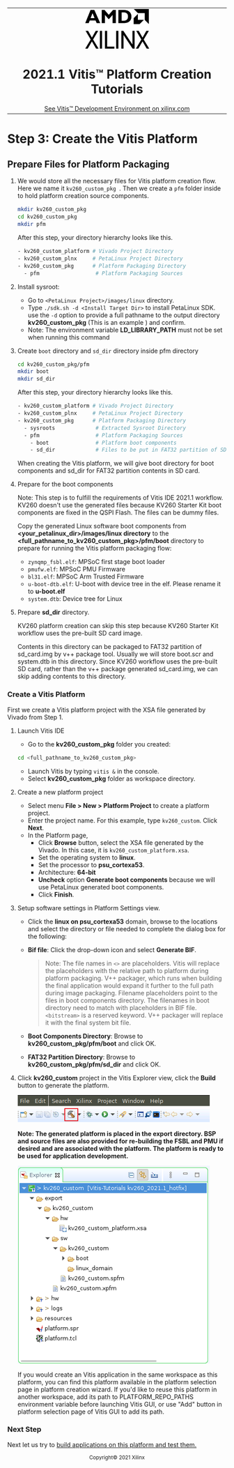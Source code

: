 <!--
# Copyright 2021 Xilinx Inc.
#
# Licensed under the Apache License, Version 2.0 (the "License");
# you may not use this file except in compliance with the License.
# You may obtain a copy of the License at
#
#     http://www.apache.org/licenses/LICENSE-2.0
#
# Unless required by applicable law or agreed to in writing, software
# distributed under the License is distributed on an "AS IS" BASIS,
# WITHOUT WARRANTIES OR CONDITIONS OF ANY KIND, either express or implied.
# See the License for the specific language governing permissions and
# limitations under the License.
-->

<table class="sphinxhide" width="100%">
 <tr width="100%">
    <td align="center"><img src="https://raw.githubusercontent.com/Xilinx/Image-Collateral/main/xilinx-logo.png" width="30%"/><h1>2021.1 Vitis™ Platform Creation Tutorials</h1>
    <a href="https://www.xilinx.com/products/design-tools/vitis.html">See Vitis™ Development Environment on xilinx.com</br></a>
    </td>
 </tr>
</table>

# Step 3: Create the Vitis Platform

## Prepare Files for Platform Packaging

1. We would store all the necessary files for Vitis platform creation flow. Here we name it `kv260_custom_pkg `. Then we create a `pfm` folder inside to hold platform creation source components. 

   ```bash
   mkdir kv260_custom_pkg
   cd kv260_custom_pkg
   mkdir pfm
   ```

   After this step, your directory hierarchy looks like this.

   ```bash
   - kv260_custom_platform # Vivado Project Directory
   - kv260_custom_plnx     # PetaLinux Project Directory
   - kv260_custom_pkg      # Platform Packaging Directory
     - pfm                  # Platform Packaging Sources
   ```

2. Install sysroot:

   - Go to `<PetaLinux Project>/images/linux` directory.
   - Type `./sdk.sh -d <Install Target Dir>` to install PetaLinux SDK. use the `-d` option to provide a full pathname to the output directory **kv260_custom_pkg** (This is an example ) and confirm.
   - Note: The environment variable **LD_LIBRARY_PATH** must not be set when running this command


3. Create `boot` directory and `sd_dir` directory inside pfm directory

   ```bash
   cd kv260_custom_pkg/pfm
   mkdir boot
   mkdir sd_dir
   ```

   After this step, your directory hierarchy looks like this.

   ```bash
   - kv260_custom_platform # Vivado Project Directory
   - kv260_custom_plnx     # PetaLinux Project Directory
   - kv260_custom_pkg      # Platform Packaging Directory
     - sysroots             # Extracted Sysroot Directory
     - pfm                  # Platform Packaging Sources
       - boot               # Platform boot components
       - sd_dir             # Files to be put in FAT32 partition of SD card
   ```

   When creating the Vitis platform, we will give boot directory for boot components and sd_dir for FAT32 partition contents in SD card.

4. Prepare for the boot components

   Note: This step is to fulfill the requirements of Vitis IDE 2021.1 workflow. KV260 doesn't use the generated files because KV260 Starter Kit boot components are fixed in the QSPI Flash. The files can be dummy files.

   Copy the generated Linux software boot components from **<your_petalinux_dir>/images/linux directory** to the **<full_pathname_to_kv260_custom_pkg>/pfm/boot** directory to prepare for running the Vitis platform packaging flow:

   - `zynqmp_fsbl.elf`: MPSoC first stage boot loader
   - `pmufw.elf`: MPSoC PMU Firmware
   - `bl31.elf`: MPSoC Arm Trusted Firmware
   - `u-boot-dtb.elf`: U-boot with device tree in the elf. Please rename it to **u-boot.elf**
   - `system.dtb`: Device tree for Linux

   

5. Prepare **sd_dir** directory. 

   KV260 platform creation can skip this step because KV260 Starter Kit workflow uses the pre-built SD card image.

   Contents in this directory can be packaged to FAT32 partition of sd_card.img by v++ package tool. Usually we will store boot.scr and system.dtb in this directory. Since KV260 workflow uses the pre-built SD card, rather than the v++ package generated sd_card.img, we can skip adding contents to this directory. 

### Create a Vitis Platform

First we create a Vitis platform project with the XSA file generated by Vivado from Step 1.

1. Launch Vitis IDE
   - Go to the **kv260_custom_pkg** folder you created:

   ```bash
   cd <full_pathname_to_kv260_custom_pkg>
   ```

   - Launch Vitis by typing `vitis &` in the console.
   - Select **kv260_custom_pkg** folder as workspace directory.

2. Create a new platform project

   - Select menu **File > New > Platform Project** to create a platform project.
   - Enter the project name. For this example, type `kv260_custom`. Click **Next**.
   - In the Platform page,
     - Click **Browse** button, select the XSA file generated by the Vivado. In this case, it is `kv260_custom_platform.xsa`.
     - Set the operating system to **linux**.</br>
     - Set the processor to **psu_cortexa53**.</br>
     - Architecture: **64-bit**</br>
     - **Uncheck** option **Generate boot components** because we will use PetaLinux generated boot components.</br>
     - Click **Finish**.

3. Setup software settings in Platform Settings view.

   - Click the **linux on psu_cortexa53** domain, browse to the locations and select the directory or file needed to complete the dialog box for the following:

   - **Bif file**: Click the drop-down icon and select **Generate BIF**.

     > Note: The file names in `<>` are placeholders. Vitis will replace the placeholders with the relative path to platform during platform packaging. V++ packager, which runs when building the final application would expand it further to the full path during image packaging. Filename placeholders point to the files in boot components directory. The filenames in boot directory need to match with placeholders in BIF file. `<bitstream>` is a reserved keyword. V++ packager will replace it with the final system bit file.

   - **Boot Components Directory**: Browse to **kv260_custom_pkg/pfm/boot** and click OK.

   - **FAT32 Partition Directory**: Browse to **kv260_custom_pkg/pfm/sd_dir** and click OK.

4. Click **kv260_custom** project in the Vitis Explorer view, click the **Build** button to generate the platform.

   ![build_vitis_platform.png](./images/build_vitis_platform.png)

   **Note: The generated platform is placed in the export directory. BSP and source files are also provided for re-building the FSBL and PMU if desired and are associated with the platform. The platform is ready to be used for application development.**

   ![vitis_platform_output.png](./images/vitis_platform_output.png)

   If you would create an Vitis application in the same workspace as this platform, you can find this platform available in the platform selection page in platform creation wizard. If you'd like to reuse this platform in another workspace, add its path to PLATFORM_REPO_PATHS environment variable before launching Vitis GUI, or use "Add" button in platform selection page of Vitis GUI to add its path.

### Next Step

Next let us try to [build applications on this platform and test them.](./step4.md)

<p class="sphinxhide" align="center"><sup>Copyright&copy; 2021 Xilinx</sup></p>

